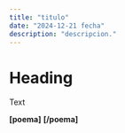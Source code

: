 ```yaml
---
title: "titulo"
date: "2024-12-21 fecha"
description: "descripcion."
---
```


# Heading

Text

**[poema]**
**[/poema]**
